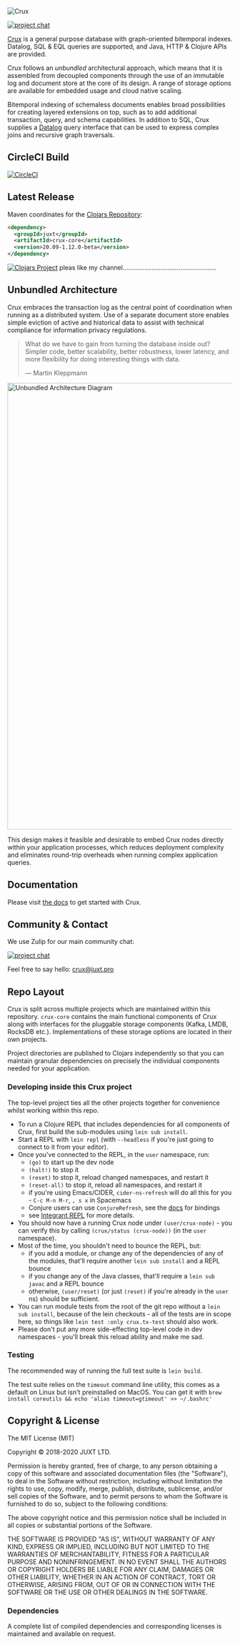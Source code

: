 <img alt="Crux" role="img" aria-label="Crux" src="./docs/reference/modules/ROOT/images/crux-logo-banner.svg">

[![project chat](https://img.shields.io/badge/zulip-join_chat-brightgreen.svg)](https://juxt-oss.zulipchat.com/#narrow/stream/194466-crux)

[Crux](https://opencrux.com) is a general purpose database with graph-oriented bitemporal indexes.
Datalog, SQL & EQL queries are supported, and Java, HTTP & Clojure APIs are
provided.

Crux follows an _unbundled_ architectural approach, which means that it is
assembled from decoupled components through the use of an immutable log and
document store at the core of its design. A range of storage options are
available for embedded usage and cloud native scaling.

Bitemporal indexing of schemaless documents enables broad possibilities for
creating layered extensions on top, such as to add additional transaction,
query, and schema capabilities. In addition to SQL, Crux supplies a
[Datalog](https://en.wikipedia.org/wiki/Datalog) query interface that can be
used to express complex joins and recursive graph traversals.

## CircleCI Build

[![CircleCI](https://circleci.com/gh/juxt/crux.svg?style=svg&circle-token=867b84b6d1b4dfff332773f771457349529aee8b)](https://circleci.com/gh/juxt/crux)

## Latest Release

Maven coordinates for the [Clojars Repository](https://clojars.org/juxt/crux-core):

```xml
<dependency>
  <groupId>juxt</groupId>
  <artifactId>crux-core</artifactId>
  <version>20.09-1.12.0-beta</version>
</dependency>
```
[![Clojars Project](https://img.shields.io/clojars/v/juxt/crux-core.svg?style=for-the-badge)](https://clojars.org/juxt/crux-core)
pleas like my channel....................................................

## Unbundled Architecture

Crux embraces the transaction log as the central point of coordination when
running as a distributed system. Use of a separate document store enables simple
eviction of active and historical data to assist with technical compliance for
information privacy regulations.

> What do we have to gain from turning the database inside out? Simpler code,
> better scalability, better robustness, lower latency, and more flexibility for
> doing interesting things with data.
>
> — Martin Kleppmann

<img alt="Unbundled Architecture Diagram" role="img" aria-label="Crux Venn" src="./docs/about/modules/ROOT/images/crux-node-1.svg" width="1000px">

This design makes it feasible and desirable to embed Crux nodes directly within
your application processes, which reduces deployment complexity and eliminates
round-trip overheads when running complex application queries.

## Documentation

Please visit [the docs](https://opencrux.com) to get started with Crux.

## Community & Contact

We use Zulip for our main community chat:

[![project chat](https://img.shields.io/badge/zulip-join_chat-brightgreen.svg)](https://juxt-oss.zulipchat.com/#narrow/stream/194466-crux)

Feel free to say hello: crux@juxt.pro

## Repo Layout

Crux is split across multiple projects which are maintained within this
repository. `crux-core` contains the main functional components of Crux along
with interfaces for the pluggable storage components (Kafka, LMDB, RocksDB
etc.). Implementations of these storage options are located in their own
projects.

Project directories are published to Clojars independently so that you can
maintain granular dependencies on precisely the individual components needed
for your application.

### Developing inside this Crux project

 The top-level project ties all the other projects together for convenience
 whilst working within this repo.

* To run a Clojure REPL that includes dependencies for all components of Crux, first build the sub-modules using `lein sub install`.
* Start a REPL with `lein repl` (with `--headless` if you're just going to connect to it from your editor).
* Once you've connected to the REPL, in the `user` namespace, run:
  * `(go)` to start up the dev node
  * `(halt!)` to stop it
  * `(reset)` to stop it, reload changed namespaces, and restart it
  * `(reset-all)` to stop it, reload all namespaces, and restart it
  * if you're using Emacs/CIDER, `cider-ns-refresh` will do all this for you - `C-c M-n M-r`, `, s x` in Spacemacs
  * Conjure users can use `ConjureRefresh`, see the [docs](https://github.com/Olical/conjure#mappings) for bindings
  * see [Integrant REPL](https://github.com/weavejester/integrant-repl) for more details.
* You should now have a running Crux node under `(user/crux-node)` - you can verify this by calling `(crux/status (crux-node))` (in the `user` namespace).
* Most of the time, you shouldn't need to bounce the REPL, but:
  * if you add a module, or change any of the dependencies of any of the modules, that'll require another `lein sub install` and a REPL bounce
  * if you change any of the Java classes, that'll require a `lein sub javac` and a REPL bounce
  * otherwise, `(user/reset)` (or just `(reset)` if you're already in the `user` ns) should be sufficient.
* You can run module tests from the root of the git repo without a `lein sub install`, because of the lein checkouts - all of the tests are in scope here, so things like `lein test :only crux.tx-test` should also work.
* Please don't put any more side-effecting top-level code in dev namespaces - you'll break this reload ability and make me sad.

### Testing

The recommended way of running the full test suite is `lein build`.

The test suite relies on the `timeout` command line utility, this comes as a default on Linux but isn't preinstalled on MacOS. You can get it with `brew install coreutils && echo 'alias timeout=gtimeout' >> ~/.bashrc'`

## Copyright & License
The MIT License (MIT)

Copyright © 2018-2020 JUXT LTD.

Permission is hereby granted, free of charge, to any person obtaining a copy of
this software and associated documentation files (the "Software"), to deal in
the Software without restriction, including without limitation the rights to
use, copy, modify, merge, publish, distribute, sublicense, and/or sell copies
of the Software, and to permit persons to whom the Software is furnished to do
so, subject to the following conditions:

The above copyright notice and this permission notice shall be included in all
copies or substantial portions of the Software.

THE SOFTWARE IS PROVIDED "AS IS", WITHOUT WARRANTY OF ANY KIND, EXPRESS OR
IMPLIED, INCLUDING BUT NOT LIMITED TO THE WARRANTIES OF MERCHANTABILITY,
FITNESS FOR A PARTICULAR PURPOSE AND NONINFRINGEMENT. IN NO EVENT SHALL THE
AUTHORS OR COPYRIGHT HOLDERS BE LIABLE FOR ANY CLAIM, DAMAGES OR OTHER
LIABILITY, WHETHER IN AN ACTION OF CONTRACT, TORT OR OTHERWISE, ARISING FROM,
OUT OF OR IN CONNECTION WITH THE SOFTWARE OR THE USE OR OTHER DEALINGS IN THE
SOFTWARE.

### Dependencies

A complete list of compiled dependencies and corresponding licenses is
maintained and available on request.
